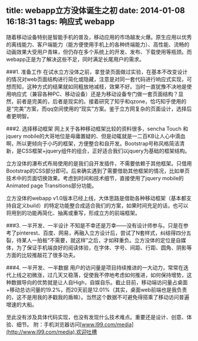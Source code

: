 title: webapp立方没体诞生之初
date: 2014-01-08 16:18:31
tags: 响应式 webapp
---
随着移动设备特别是智能手机的普及，移动应用的市场越发火爆。原生应用以优秀的离线能力、客户端能力（能方便使用手机上的各种终端能力）、高性能、流畅的动画效果大受用户青睐，但仍存在多个系统上的开发、发布、下载使用等瓶颈。而webapp正是为了解决这些不足，同时满足长尾用户的需求。

###1. 准备工作
在试水立方没体之前，拿登录页面做过实验，在基本不改变设计的情况对web页面结构进行简化或隐藏，注意是对同一套代码进行响应式实现，可想而知，这种方式的结果就如同粗放地减枝，效果不好。当时一直犹豫不决地是使用响应式（兼容各种PC、移动设备）还是为移动设备专门做一套页面结构？显然，前者是完美的，后者是现实的。接着研究了知乎和qzone，恰巧知乎使用的是“完美”方案，而qq空间使用的“现实”方案。鉴于立方网复杂的页面设计，选择后者更明智。

###2. 选择移动框架
网上关于各种移动框架比较的资料很多，sencha Touch 和jquery mobile的大哥地位是毋庸置疑的、但是动辄就是一二百KB让人心中滴血啊，所以更倾向于小巧的框架，方便整合和自开发。Bootstrap号称风格简洁清新，是CSS框架+jquery组件的组合，正好适合我们以jquery为基础的框架结构。

立方没体的瀑布式布局使用的是我们自开发插件，不需要依赖于其他框架。只借用Bootstrap的CSS部分即可。后来确实遇到了需要借助其他框架的情况，比如单页技术中的页面切换效果。考虑到时间和技术细节，直接使用了jquery mobile的Animated page Transitions部分功能。

立方没体的webapp v1.0版本已经上线，大体思路是借助各种移动框架（基本都支持自定义build）的特定功能整合成适合我们的方案，如果时间充足的话，也可以将用到的功能再简化、抽离或重写，形成立方的前端框架。

###3. 一半开发、一半设计
不知是不幸还是万幸——没有设计师参与。只是在参考了pinterest、百度、网易，再融入立方设计后，尝试了N套样式，纠结得四分五裂，待某人一拍板“不需要，就这样”之后，才如释重负。立方没体的定位是自媒体，为了保证手机端良好的阅读体验，在字体、字号、间距、行距、圆角、阴影等方面的比较推敲花了很多功夫。

###4. 一半开发、一半数据
用户的访问量是项目持续推进的一大动力，常常在迭代上线之初微涨，过几天又稳落，促使我不停地考虑如何推进，如何保持增势，这种数据导向的优势就是让人自High，自娱自乐。截止目前，移动端访问量占桌面+移动总访问量的19.2%，而20天前是12.01%（其实，桌面web前端也是我负责的，这不是用我的矛戳我的盾嘛）。当然这个数据不可避免得搭乘了移动访问普遍增速的大船。

至此没有涉及具体代码实现，也没有发现什么技术难点。重要还是设计、创意、体验、细节。
附：手机浏览器访问[www.l99.com/media](http://www.l99.com/media),欢迎吐槽


